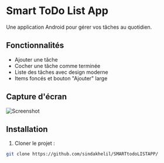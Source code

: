 # Smart ToDo List App

Une application Android pour gérer vos tâches au quotidien.

## Fonctionnalités
- Ajouter une tâche
- Cocher une tâche comme terminée
- Liste des tâches avec design moderne
- Items foncés et bouton "Ajouter" large

## Capture d'écran
![Screenshot](screenshot.png)  <!-- remplace par ton screenshot réel -->

## Installation
1. Cloner le projet :  
```bash
git clone https://github.com/sindakhelil/SMARTtodoLISTAPP/
